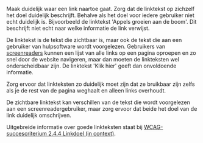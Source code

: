 <!-- @license CC0-1.0 -->

Maak duidelijk waar een link naartoe gaat. Zorg dat de linktekst op zichzelf het doel duidelijk beschrijft.
Behalve als het doel voor iedere gebruiker niet echt duidelijk is. Bijvoorbeeld de linktekst 'Appels groeien aan de boom'. Dit beschrijft niet echt naar welke informatie de link verwijst.

De linktekst is de tekst die zichtbaar is, maar ook de tekst die aan een gebruiker van hulpsoftware wordt voorgelezen. Gebruikers van [screenreaders](/woordenlijst/#screenreader) kunnen een lijst van alle links op een pagina oproepen en zo snel door de website navigeren, maar dan moeten de linkteksten wel onderscheidbaar zijn. De linktekst 'Klik hier' geeft dan onvoldoende informatie.

Zorg ervoor dat linkteksten zo duidelijk moet zijn dat ze bruikbaar zijn zelfs als je de rest van de pagina weghaalt en alleen links overhoudt.

De zichtbare linktekst kan verschillen van de tekst die wordt voorgelezen aan een screenreadergebruiker, maar zorg ervoor dat beide het doel van de link duidelijk omschrijven.

Uitgebreide informatie over goede linkteksten staat bij [WCAG-succescriterium 2.4.4 Linkdoel (in context)](/wcag/2.4.4).
